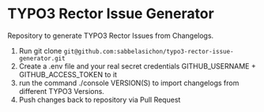 TYPO3 Rector Issue Generator
============================

Repository to generate TYPO3 Rector Issues from Changelogs. 

1. Run git clone `git@github.com:sabbelasichon/typo3-rector-issue-generator.git`
2. Create a .env file and your real secret credentials GITHUB_USERNAME + GITHUB_ACCESS_TOKEN to it 
3. run the command ./console VERSION(S) to import changelogs from different TYPO3 Versions.
4. Push changes back to repository via Pull Request